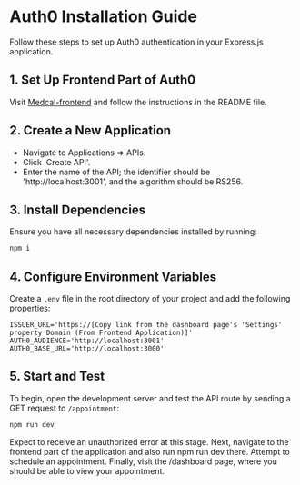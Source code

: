 # Auth0 Installation Guide

Follow these steps to set up Auth0 authentication in your Express.js application.

## 1. Set Up Frontend Part of Auth0

Visit [Medcal-frontend](https://github.com/hackademic-io/medcal-frontend) and follow the instructions in the README file.

## 2. Create a New Application

- Navigate to Applications => APIs.
- Click 'Create API'.
- Enter the name of the API; the identifier should be 'http://localhost:3001', and the algorithm should be RS256.

## 3. Install Dependencies

Ensure you have all necessary dependencies installed by running:

```bash
npm i
```

## 4. Configure Environment Variables

Create a `.env` file in the root directory of your project and add the following properties:

```plaintext
ISSUER_URL='https://[Copy link from the dashboard page's 'Settings' property Domain (From Frontend Application)]'
AUTH0_AUDIENCE='http://localhost:3001'
AUTH0_BASE_URL='http://localhost:3000'
```

## 5. Start and Test

To begin, open the development server and test the API route by sending a GET request to `/appointment`:

```bash
npm run dev
```

Expect to receive an unauthorized error at this stage. Next, navigate to the frontend part of the application and also run npm run dev there. Attempt to schedule an appointment. Finally, visit the /dashboard page, where you should be able to view your appointment.
